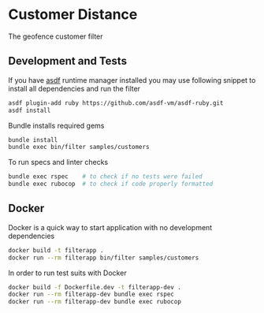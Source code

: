 # Customer Distance

The geofence customer filter


## Development and Tests

If you have [asdf](https://github.com/asdf-vm/asdf) runtime manager installed
you may use following snippet to install all dependencies and run the filter

```sh
asdf plugin-add ruby https://github.com/asdf-vm/asdf-ruby.git
asdf install
```

Bundle installs required gems

```sh
bundle install
bundle exec bin/filter samples/customers
```

To run specs and linter checks

```sh
bundle exec rspec    # to check if no tests were failed
bundle exec rubocop  # to check if code properly formatted
```

## Docker

Docker is a quick way to start application with no development dependencies

```sh
docker build -t filterapp .
docker run --rm filterapp bin/filter samples/customers
```

In order to run test suits with Docker

```sh
docker build -f Dockerfile.dev -t filterapp-dev .
docker run --rm filterapp-dev bundle exec rspec
docker run --rm filterapp-dev bundle exec rubocop
```
